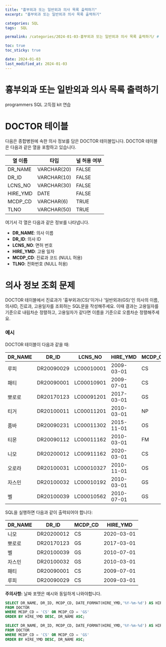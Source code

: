 ```yaml
---
title: "흉부외과 또는 일반외과 의사 목록 출력하기"
excerpt: "흉부외과 또는 일반외과 의사 목록 출력하기"

categories: SQL
tags:  SQL

permalink: /categories/2024-01-03-흉부외과 또는 일반외과 의사 목록 출력하기/ # url

toc: true
toc_sticky: true

date: 2024-01-03
last_modified_at: 2024-01-03
---
```


# 흉부외과 또는 일반외과 의사 목록 출력하기
programmers SQL 고득점 kit 연습

# DOCTOR 테이블

다음은 종합병원에 속한 의사 정보를 담은 DOCTOR 테이블입니다.
DOCTOR 테이블은 다음과 같은 열을 포함하고 있습니다.

| 열 이름      | 타입          | 널 허용 여부 |
|--------------|--------------|--------------|
| DR_NAME      | VARCHAR(20)  | FALSE        |
| DR_ID        | VARCHAR(10)  | FALSE        |
| LCNS_NO      | VARCHAR(30)  | FALSE        |
| HIRE_YMD     | DATE         | FALSE        |
| MCDP_CD      | VARCHAR(6)   | TRUE         |
| TLNO         | VARCHAR(50)  | TRUE         |

여기서 각 열은 다음과 같은 정보를 나타냅니다.

- **DR_NAME**: 의사 이름
- **DR_ID**: 의사 ID
- **LCNS_NO**: 면허 번호
- **HIRE_YMD**: 고용 일자
- **MCDP_CD**: 진료과 코드 (NULL 허용)
- **TLNO**: 전화번호 (NULL 허용)

# 의사 정보 조회 문제

DOCTOR 테이블에서 진료과가 '흉부외과(CS)'이거나 '일반외과(GS)'인 의사의 이름, 의사ID, 진료과, 고용일자를 조회하는 SQL문을 작성해주세요. 이때 결과는 고용일자를 기준으로 내림차순 정렬하고, 고용일자가 같다면 이름을 기준으로 오름차순 정렬해주세요.

### 예시

DOCTOR 테이블이 다음과 같을 때:

| DR_NAME | DR_ID        | LCNS_NO     | HIRE_YMD   | MCDP_CD | TLNO          |
|---------|--------------|-------------|------------|---------|---------------|
| 루피    | DR20090029   | LC00010001  | 2009-03-01 | CS      | 01085482011    |
| 패티    | DR20090001   | LC00010901  | 2009-07-01 | CS      | 01085220122    |
| 뽀로로  | DR20170123   | LC00091201  | 2017-03-01 | GS      | 01034969210    |
| 티거    | DR20100011   | LC00011201  | 2010-03-01 | NP      | 01034229818    |
| 품바    | DR20090231   | LC00011302  | 2015-11-01 | OS      | 01049840278    |
| 티몬    | DR20090112   | LC00011162  | 2010-03-01 | FM      | 01094622190    |
| 니모    | DR20200012   | LC00911162  | 2020-03-01 | CS      | 01089483921    |
| 오로라  | DR20100031   | LC00010327  | 2010-11-01 | OS      | 01098428957    |
| 자스민  | DR20100032   | LC00010192  | 2010-03-01 | GS      | 01023981922    |
| 벨      | DR20100039   | LC00010562  | 2010-07-01 | GS      | 01058390758    |

SQL을 실행하면 다음과 같이 출력되어야 합니다:

| DR_NAME | DR_ID        | MCDP_CD | HIRE_YMD   |
|---------|--------------|---------|------------|
| 니모    | DR20200012   | CS      | 2020-03-01 |
| 뽀로로  | DR20170123   | GS      | 2017-03-01 |
| 벨      | DR20100039   | GS      | 2010-07-01 |
| 자스민  | DR20100032   | GS      | 2010-03-01 |
| 패티    | DR20090001   | CS      | 2009-07-01 |
| 루피    | DR20090029   | CS      | 2009-03-01 |

**주의사항:** 날짜 포맷은 예시와 동일하게 나와야합니다.

```sql
SELECT DR_NAME, DR_ID, MCDP_CD, DATE_FORMAT(HIRE_YMD,'%Y-%m-%d') AS HIRE_YMD
FROM DOCTOR
WHERE MCDP_CD = 'CS' OR MCDP_CD = 'GS'
ORDER BY HIRE_YMD DESC, DR_NAME ASC;
```

```sql
SELECT DR_NAME, DR_ID, MCDP_CD, DATE_FORMAT(HIRE_YMD,'%Y-%m-%d') AS HIRE_YMD
FROM DOCTOR
WHERE MCDP_CD = 'CS' OR MCDP_CD = 'GS'
ORDER BY HIRE_YMD DESC, DR_NAME ASC;
```

